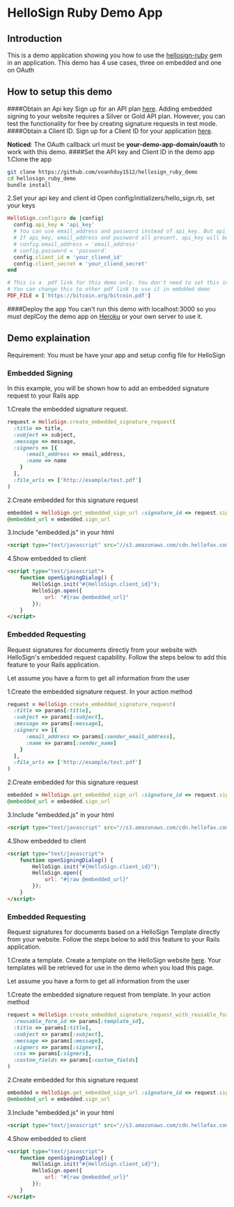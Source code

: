 HelloSign Ruby Demo App
=======================

Introduction
------------

This is a demo application showing you how to use the [hellosign-ruby]() gem in an application.
This demo has 4 use cases, three on embedded and one on OAuth

How to setup this demo
----------------

####Obtain an Api key
Sign up for an API plan [here](https://www.hellosign.com/api/pricing). Adding embedded signing to your website requires a Silver or Gold API plan.
However, you can test the functionality for free by creating signature requests in test mode.
####Obtain a Client ID.
Sign up for a Client ID for your application [here](https://www.hellosign.com/oauth/createAppForm).

**Noticed**: The OAuth callback url must be **your-demo-app-domain/oauth** to work with this demo.
####Set the API key and Client ID in the demo app
1.Clone the app

```bash
git clone https://github.com/voanhduy1512/hellosign_ruby_demo
cd hellosign_ruby_demo
bundle install
```

2.Set your api key and client id
Open config/initializers/hello_sign.rb, set your keys

```ruby
HelloSign.configure do |config|
  config.api_key = 'api_key'
  # You can use email_address and password instead of api_key. But api_key is recommended
  # If api_key, email_address and password all present, api_key will be used
  # config.email_address = 'email_address'
  # config.password = 'password'
  config.client_id = 'your_cliend_id'
  config.client_secret = 'your_cliend_secret'
end

# This is a  pdf link for this demo only. You don't need to set this in real application.
# You can change this to other pdf link to use it in embdded demo
PDF_FILE = ['https://bitcoin.org/bitcoin.pdf']

```

####Deploy the app
You can't run this demo with localhost:3000 so you must deplCoy the demo app on [Heroku](https://heroku.com) or your own server to use it.


Demo explaination
-----------------
Requirement: You must be have your app and setup config file for HelloSign

### Embedded Signing
In this example, you will be shown how to add an embedded signature request to your Rails app

1.Create the embedded signature request.
```ruby
request = HelloSign.create_embedded_signature_request(
  :title => title,
  :subject => subject,
  :message => message,
  :signers => [{
      :email_address => email_address,
      :name => name
    }
  ],
  :file_urls => ['http://example/test.pdf']
)
```
2.Create embedded for this signature request
```ruby
embedded = HelloSign.get_embedded_sign_url :signature_id => request.signatures[0]["signature_id"]
@embedded_url = embedded.sign_url
```
3.Include "embedded.js" in your html
```html
<script type="text/javascript" src="//s3.amazonaws.com/cdn.hellofax.com/js/embedded.js"></script>
```
4.Show embedded to client

```html
<script type="text/javascript">
    function openSigningDialog() {
        HelloSign.init("#{HelloSign.client_id}");
        HelloSign.open({
            url: "#{raw @embedded_url}"
        });
    }
</script>
```

### Embedded Requesting
Request signatures for documents directly from your website with HelloSign's embedded request capability.
Follow the steps below to add this feature to your Rails application.

Let assume you have a form to get all information from the user

1.Create the embedded signature request.
In your action method
```ruby
request = HelloSign.create_embedded_signature_request(
  :title => params[:title],
  :subject => params[:subject],
  :message => params[:message],
  :signers => [{
      :email_address => params[:sender_email_address],
      :name => params[:sender_name]
    }
  ],
  :file_urls => ['http://example/test.pdf']
)
```
2.Create embedded for this signature request
```ruby
embedded = HelloSign.get_embedded_sign_url :signature_id => request.signatures[0]["signature_id"]
@embedded_url = embedded.sign_url
```
3.Include "embedded.js" in your html
```html
<script type="text/javascript" src="//s3.amazonaws.com/cdn.hellofax.com/js/embedded.js"></script>
```
4.Show embedded to client

```html
<script type="text/javascript">
    function openSigningDialog() {
        HelloSign.init("#{HelloSign.client_id}");
        HelloSign.open({
            url: "#{raw @embedded_url}"
        });
    }
</script>
```

### Embedded Requesting
Request signatures for documents based on a HelloSign Template directly from your website.
Follow the steps below to add this feature to your Rails application.

1.Create a template.
Create a template on the HelloSign website [here](https://www.hellosign.com/home/createReusableDocs). Your templates will be retrieved for use in the demo when you load this page.

Let assume you have a form to get all information from the user

1.Create the embedded signature request from template.
In your action method
```ruby
request = HelloSign.create_embedded_signature_request_with_reusable_form(
  :reusable_form_id => params[:template_id],
  :title => params[:title],
  :subject => params[:subject],
  :message => params[:message],
  :signers => params[:signers],
  :ccs => params[:signers],
  :custom_fields => params[:custom_fields]
)
```
2.Create embedded for this signature request
```ruby
embedded = HelloSign.get_embedded_sign_url :signature_id => request.signatures[0]["signature_id"]
@embedded_url = embedded.sign_url
```
3.Include "embedded.js" in your html
```html
<script type="text/javascript" src="//s3.amazonaws.com/cdn.hellofax.com/js/embedded.js"></script>
```
4.Show embedded to client

```html
<script type="text/javascript">
    function openSigningDialog() {
        HelloSign.init("#{HelloSign.client_id}");
        HelloSign.open({
            url: "#{raw @embedded_url}"
        });
    }
</script>
```
